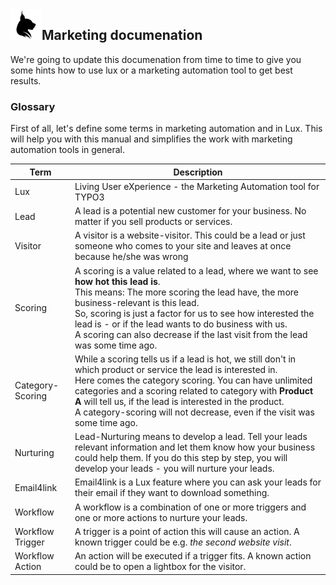 <img align="left" src="../../Resources/Public/Icons/lux.svg" width="50" />

## Marketing documenation

We're going to update this documenation from time to time to give you some hints how to use lux or a marketing
automation tool to get best results.

### Glossary

First of all, let's define some terms in marketing automation and in Lux. This will help you with this manual and
simplifies the work with marketing automation tools in general.

| Term                      | Description                                                                                            |
| ------------------------- | ------------------------------------------------------------------------------------------------------ |
| Lux                       | Living User eXperience - the Marketing Automation tool for TYPO3                                       |
| Lead                      | A lead is a potential new customer for your business. No matter if you sell products or services.      |
| Visitor                   | A visitor is a website-visitor. This could be a lead or just someone who comes to your site and leaves at once because he/she was wrong |
| Scoring                   | A scoring is a value related to a lead, where we want to see **how hot this lead is**.<br>This means: The more scoring the lead have, the more business-relevant is this lead.<br>So, scoring is just a factor for us to see how interested the lead is - or if the lead wants to do business with us.<br>A scoring can also decrease if the last visit from the lead was some time ago. |
| Category-Scoring          | While a scoring tells us if a lead is hot, we still don't in which product or service the lead is interested in.<br>Here comes the category scoring. You can have unlimited categories and a scoring related to category with **Product A** will tell us, if the lead is interested in the product.<br>A category-scoring will not decrease, even if the visit was some time ago. |
| Nurturing                 | Lead-Nurturing means to develop a lead. Tell your leads relevant information and let them know how your business could help them. If you do this step by step, you will develop your leads - you will nurture your leads. |
| Email4link                | Email4link is a Lux feature where you can ask your leads for their email if they want to download something. |
| Workflow                  | A workflow is a combination of one or more triggers and one or more actions to nurture your leads.     |
| Workflow Trigger          | A trigger is a point of action this will cause an action. A known trigger could be e.g. *the second website visit*. |
| Workflow Action           | An action will be executed if a trigger fits. A known action could be to open a lightbox for the visitor. |
